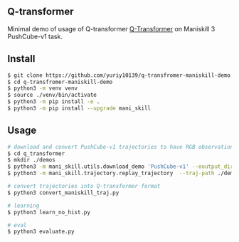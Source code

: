 ## Q-transformer

Minimal demo of usage of Q-transformer <a href="https://github.com/lucidrains/q-transformer">Q-Transformer</a> on Maniskill 3 PushCube-v1 task.

## Install

```bash
$ git clone https://github.com/yuriy10139/q-transfromer-maniskill-demo
$ cd q-transfromer-maniskill-demo
$ python3 -m venv venv
$ source ./venv/bin/activate
$ python3 -m pip install -e .
$ python3 -m pip install --upgrade mani_skill
```

## Usage

```bash
# download and convert PushCube-v1 trajectories to have RGB observations
$ cd q_transformer
$ mkdir ./demos
$ python3 -m mani_skill.utils.download_demo 'PushCube-v1' --ooutput_dir ./demos
$ python3 -m mani_skill.trajectory.replay_trajectory  --traj-path ./demos/PushCube-v1/motionplanning/trajectory.h5 -c pd_ee_delta_pose -o rgbd --save-traj --max-retry 10

# convert trajectories into Q-transformer format
$ python3 convert_maniskill_traj.py

# learning 
$ python3 learn_no_hist.py

# eval
$ python3 evaluate.py
```